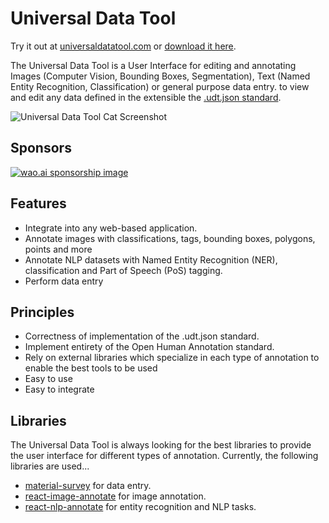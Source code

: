 # Universal Data Tool

Try it out at [universaldatatool.com](https://universaldatatool.com) or [download it here](https://github.com/UniversalDataTool/universal-data-tool/releases).

The Universal Data Tool is a User Interface for editing and annotating Images (Computer Vision, Bounding Boxes, Segmentation), Text (Named Entity Recognition, Classification) or general purpose data entry. to view and edit any data defined in the extensible the [.udt.json standard](https://github.com/UniversalDataTool/udt-format).

![Universal Data Tool Cat Screenshot](https://user-images.githubusercontent.com/1910070/75850482-6a2cb500-5db5-11ea-852c-7256463cece8.png)

<!-- [Check out the demo here.](#) -->

## Sponsors

[![wao.ai sponsorship image](https://s3.amazonaws.com/asset.workaround.online/sponsorship-banner-1.png)](https://wao.ai)

## Features

- Integrate into any web-based application.
- Annotate images with classifications, tags, bounding boxes, polygons, points and more
- Annotate NLP datasets with Named Entity Recognition (NER), classification and Part of Speech (PoS) tagging.
- Perform data entry

## Principles

- Correctness of implementation of the .udt.json standard.
- Implement entirety of the Open Human Annotation standard.
- Rely on external libraries which specialize in each type of annotation to enable the best tools to be used
- Easy to use
- Easy to integrate

## Libraries

The Universal Data Tool is always looking for the best libraries to provide the
user interface for different types of annotation. Currently, the following
libraries are used...

- [material-survey](https://github.com/collegeai/material-survey) for data entry.
- [react-image-annotate](https://github.com/workaroundonline/react-image-annotate) for image annotation.
- [react-nlp-annotate](https://github.com/workaroundonline/react-nlp-annotate) for entity recognition and NLP tasks.

